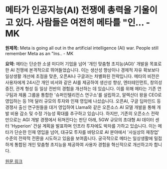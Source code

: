 # 메타가 인공지능(AI) 전쟁에 총력을 기울이고 있다. 사람들은 여전히 메타를 "인… - MK

**원제목:** Meta is going all out in the artificial intelligence (AI) war. People still remember Meta as an &quot;Ins.. - MK

**요약:** 메타는 단순한 소셜 미디어 기업을 넘어 '개인 맞춤형 초지능(AGI)' 개발을 목표로 한 AI 전쟁에 본격적으로 뛰어들었습니다.  이는 생산성 향상이나 경제적 자유 확보보다 일상생활 개선에 초점을 맞춘, 오픈AI나 구글과는 차별화된 전략입니다.  메타의 비전은 사용자에게 24시간 개인 비서와 같은 AI를 제공하여 생산성 향상, 엔터테인먼트, 창의성 증진, 관계 형성 등 일상 전반의 경험을 개선하는 데 있습니다.  이를 위해 메타는 기존 연구팀과 제품 그룹을 통합한 '슈퍼인텔리전스 연구소'를 설립하고,  알렉산더 왕을 CEO로 영입하는 등 1억 달러 규모의 투자와 인재 영입에 나섰습니다.  오픈AI, 구글 딥마인드 등 경쟁사 출신 연구원들을 대거 영입하여 Llama와 같은 오픈소스 AI 모델 개발을 통해 개발 비용 감소 및 수정 가능성 확대를 추구하고 있습니다.  하지만, 기존의 오픈소스 전략만으로는 AGI 개발 경쟁에서 뒤쳐진다는 판단 아래,  5GW 규모의 초대형 AI 데이터 센터 'Hyperion' 건설 계획을 발표하며 인프라 투자에도 박차를 가하고 있습니다.  이는 메타가 단순한 인재 영입을 넘어,  대규모 투자를 바탕으로 AI 분야에서  '사실상의 재창업' 수준의 전략적 전환을 시도하고 있음을 보여줍니다.  궁극적으로 메타는  일상생활에 밀접하게 통합된 개인 맞춤형 초지능을 제공하여 사용자 경험을 혁신적으로 개선하고자 합니다.

[원문 링크](https://www.mk.co.kr/en/it/11374307)
